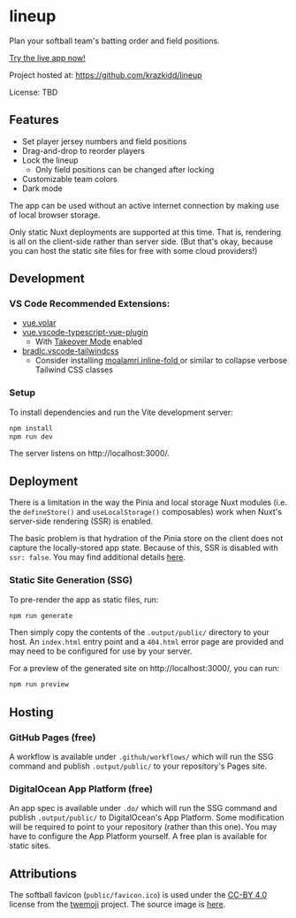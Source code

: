 # lineup

Plan your softball team's batting order and field positions.

[Try the live app now!](https://krazkidd.github.io/lineup/)

Project hosted at: https://github.com/krazkidd/lineup

License: TBD

## Features

* Set player jersey numbers and field positions
* Drag-and-drop to reorder players
* Lock the lineup
  * Only field positions can be changed after locking
* Customizable team colors
* Dark mode

The app can be used without an active internet connection by making use of local browser storage.

Only static Nuxt deployments are supported at this time. That is, rendering is all on the client-side rather than server side. (But that's okay, because you can host the static site files for free with some cloud providers!)

## Development

### VS Code Recommended Extensions:

- [vue.volar](https://marketplace.visualstudio.com/items?itemName=Vue.volar)
- [vue.vscode-typescript-vue-plugin](https://marketplace.visualstudio.com/items?itemName=Vue.vscode-typescript-vue-plugin)
  - With [Takeover Mode](https://vuejs.org/guide/typescript/overview.html#volar-takeover-mode) enabled
- [bradlc.vscode-tailwindcss](https://marketplace.visualstudio.com/items?itemName=bradlc.vscode-tailwindcss)
  - Consider installing [moalamri.inline-fold
](https://marketplace.visualstudio.com/items?itemName=moalamri.inline-fold) or similar to collapse verbose Tailwind CSS classes

### Setup

To install dependencies and run the Vite development server:

```bash
npm install
npm run dev
```

The server listens on http://localhost:3000/.

## Deployment

There is a limitation in the way the Pinia and local storage Nuxt modules (i.e. the `defineStore()` and `useLocalStorage()` composables) work when Nuxt's server-side rendering (SSR) is enabled.

The basic problem is that hydration of the Pinia store on the client does not capture the locally-stored app state. Because of this, SSR is disabled with `ssr: false`. You may find additional details [here](https://github.com/krazkidd/lineup/pull/3).

### Static Site Generation (SSG)

To pre-render the app as static files, run:

```bash
npm run generate
```

Then simply copy the contents of the `.output/public/` directory to your host. An `index.html` entry point and a `404.html` error page are provided and may need to be configured for use by your server.

For a preview of the generated site on http://localhost:3000/, you can run:

```bash
npm run preview
```

## Hosting

### GitHub Pages (free)

A workflow is available under `.github/workflows/` which will run the SSG command and publish `.output/public/` to your repository's Pages site.

### DigitalOcean App Platform (free)

An app spec is available under `.do/` which will run the SSG command and publish `.output/public/` to DigitalOcean's App Platform. Some modification will be required to point to your repository (rather than this one). You may have to configure the App Platform yourself. A free plan is available for static sites.

## Attributions

The softball favicon (`public/favicon.ico`) is used under the [CC-BY 4.0](https://creativecommons.org/licenses/by/4.0/) license from the [twemoji](https://github.com/twitter/twemoji) project. The source image is [here](https://github.com/twitter/twemoji/blob/master/assets/svg/1f94e.svg).
